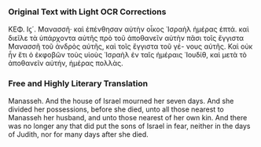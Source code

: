 ### Original Text with Light OCR Corrections

ΚΕΦ. Ιϛ´.
Μανασσῆ· καὶ ἐπένθησαν αὐτὴν οἶκος ᾿Ισραὴλ ἡμέρας ἑπτά. καὶ
διεῖλε τὰ ὑπάρχοντα αὐτῆς πρὸ τοῦ ἀποθανεῖν αὐτὴν πᾶσι τοῖς
ἔγγιστα Μανασσῆ τοῦ ἀνδρὸς αὐτῆς, καὶ τοῖς ἔγγιστα τοῦ γέ-
νους αὐτῆς. Καὶ οὐκ ἦν ἔτι ὁ ἐκφοβῶν τοὺς υἱοὺς ᾿Ισραὴλ ἐν ταῖς
ἡμέραις ᾿Ιουδίθ, καὶ μετὰ τὸ ἀποθανεῖν αὐτήν, ἡμέρας πολλὰς.

### Free and Highly Literary Translation

Manasseh. And the house of Israel mourned her seven days. And she divided her possessions, before she died, unto all those nearest to Manasseh her husband, and unto those nearest of her own kin. And there was no longer any that did put the sons of Israel in fear, neither in the days of Judith, nor for many days after she died.